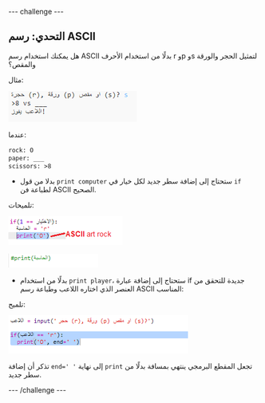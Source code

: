 \--- challenge \---

## التحدي: رسم ASCII

هل يمكنك استخدام رسم ASCII بدلًا من استخدام الأحرف r وp وs لتمثيل الحجر والورقة والمقص؟

مثال:

![لقطة الشاشة](images/rps-ascii-challenge.png)

عندما:

    rock: O
    paper: ___
    scissors: >8
    

+ بدلا من قول `print computer` ستحتاج إلى إضافة سطر جديد لكل خيار في `if` لطباعة فن ASCII الصحيح. 

تلميحات:

![لقطة الشاشة](images/rps-ascii-rock.png)

![لقطة الشاشة](images/rps-comment-computer.png)

+ بدلًا من استخدام `print player`، ستحتاج إلى إضافة عبارة if جديدة للتحقق من العنصر الذي اختاره اللاعب وطباعة رسم ASCII المناسب:

تلميح:

![لقطة الشاشة](images/rps-player-ascii.png)

تذكر أن إضافة `end=' '` إلى نهاية `print` تجعل المقطع البرمجي ينتهي بمسافة بدلًا من سطر جديد.

\--- /challenge \---